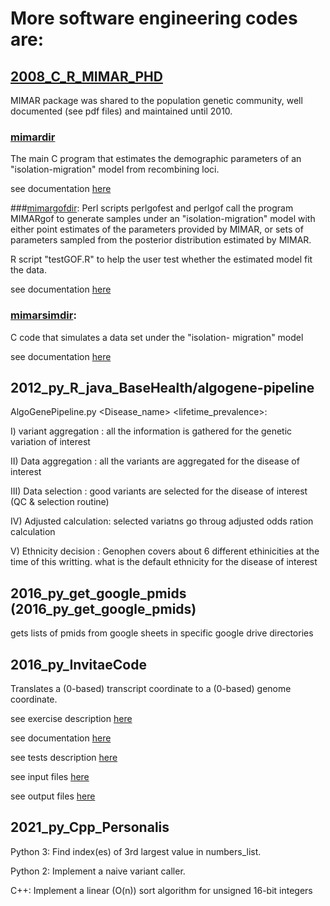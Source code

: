 # More software engineering codes are:

## [2008_C_R_MIMAR_PHD](2008_C_R_MIMAR_PHD)

MIMAR package was shared to the population genetic community, well documented (see pdf files) and maintained until 2010.

### [mimardir](2008_C_R_MIMAR_PHD/mimardir) 
The main C program that estimates the demographic parameters of an "isolation-migration" model from recombining loci.

see documentation [here](2008_C_R_MIMAR_PHD.pdf)


###[mimargofdir](2008_C_R_MIMAR_PHD/mimargofdir): 
Perl scripts perlgofest and perlgof call the program MIMARgof to generate samples under an 
"isolation-migration" model with either point estimates of the parameters provided by MIMAR, 
or sets of parameters sampled from the posterior distribution estimated by MIMAR.

R script "testGOF.R" to help the user test whether the estimated model fit the data.

see documentation [here](2008_C_R_MIMAR_PHD/mimargofdir/MIMARgofdoc.pdf)

### [mimarsimdir](2008_C_R_MIMAR_PHD/mimarsimdir): 
C code that simulates a data set under the "isolation- migration" model 

see documentation [here](2008_C_R_MIMAR_PHD/mimarsimdir/MIMARsimdoc.pdf)

## 2012_py_R_java_BaseHealth/algogene-pipeline

AlgoGenePipeline.py \<Disease_name\> \<lifetime_prevalence\>: 

   I)   variant aggregation : all the information is gathered for the genetic variation of interest

   II)  Data aggregation    : all the variants are aggregated for the disease of interest

   III) Data selection      : good variants are selected for the disease of interest (QC & selection routine)

   IV)  Adjusted calculation: selected variatns go throug adjusted odds ration calculation

   V)   Ethnicity decision  : Genophen covers about 6 different ethinicities at the time of this writting. what is the default ethnicity for the disease of interest


## 2016_py_get_google_pmids (2016_py_get_google_pmids)

gets lists of pmids from google sheets in specific google drive directories

## 2016_py_InvitaeCode

Translates a (0-based) transcript coordinate to a (0-based) genome coordinate.

see exercise description [here](2016_py_InvitaeCode/doc/InvitaeBioinformaticsExerciseB.pdf)

see documentation [here](https://rawgit.com/celinesf/personal/master/2016_py_InvitaeCode/doc/html/index.html)

see tests description [here](2016_py_InvitaeCode/doc/queries.xlsx)

see input files [here](2016_py_InvitaeCode/input_files)

see output files [here](2016_py_InvitaeCode/output_files)

## 2021_py_Cpp_Personalis

Python 3: Find index(es) of 3rd largest value in numbers_list.

Python 2: Implement a naive variant caller.

C++: Implement a linear (O(n)) sort algorithm for unsigned 16-bit integers
